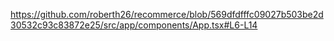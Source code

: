 https://github.com/roberth26/recommerce/blob/569dfdfffc09027b503be2d30532c93c83872e25/src/app/components/App.tsx#L6-L14
